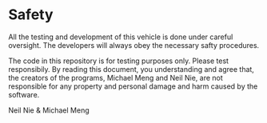 # Safety
All the testing and development of this vehicle is done under careful oversight. The developers will always obey the necessary safty procedures. 

The code in this repository is for testing purposes only. Please test responsibily. By reading this document, you understanding and agree that, the creators of the programs, Michael Meng and Neil Nie, are not responsible for any property and personal damage and harm caused by the software.

Neil Nie & Michael Meng